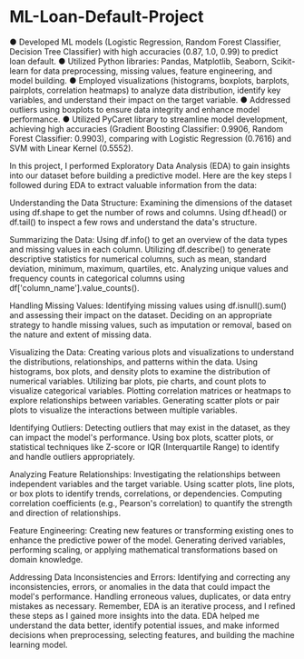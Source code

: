 # ML-Loan-Default-Project

●	Developed ML models (Logistic Regression, Random Forest Classifier, Decision Tree Classifier) with high accuracies (0.87, 1.0, 0.99) to predict loan default. 
●	Utilized Python libraries: Pandas, Matplotlib, Seaborn, Scikit-learn for data preprocessing, missing values, feature engineering, and model building. 
●	Employed visualizations (histograms, boxplots, barplots, pairplots, correlation heatmaps) to analyze data distribution, identify key variables, and understand their impact on the target variable.
●	Addressed outliers using boxplots to ensure data integrity and enhance model performance. 
●	Utilized PyCaret library to streamline model development, achieving high accuracies (Gradient Boosting Classifier: 0.9906, Random Forest Classifier: 0.9903), comparing with Logistic Regression (0.7616) and SVM with Linear Kernel (0.5552).

In this project, I performed Exploratory Data Analysis (EDA) to gain insights into our dataset before building a predictive model.
Here are the key steps I followed during EDA to extract valuable information from the data:

Understanding the Data Structure:
Examining the dimensions of the dataset using df.shape to get the number of rows and columns.
Using df.head() or df.tail() to inspect a few rows and understand the data's structure.

Summarizing the Data:
Using df.info() to get an overview of the data types and missing values in each column.
Utilizing df.describe() to generate descriptive statistics for numerical columns, such as mean, standard deviation, minimum, maximum, quartiles, etc.
Analyzing unique values and frequency counts in categorical columns using df['column_name'].value_counts().

Handling Missing Values:
Identifying missing values using df.isnull().sum() and assessing their impact on the dataset.
Deciding on an appropriate strategy to handle missing values, such as imputation or removal, based on the nature and extent of missing data.

Visualizing the Data:
Creating various plots and visualizations to understand the distributions, relationships, and patterns within the data.
Using histograms, box plots, and density plots to examine the distribution of numerical variables.
Utilizing bar plots, pie charts, and count plots to visualize categorical variables.
Plotting correlation matrices or heatmaps to explore relationships between variables.
Generating scatter plots or pair plots to visualize the interactions between multiple variables.

Identifying Outliers:
Detecting outliers that may exist in the dataset, as they can impact the model's performance.
Using box plots, scatter plots, or statistical techniques like Z-score or IQR (Interquartile Range) to identify and handle outliers appropriately.

Analyzing Feature Relationships:
Investigating the relationships between independent variables and the target variable.
Using scatter plots, line plots, or box plots to identify trends, correlations, or dependencies.
Computing correlation coefficients (e.g., Pearson's correlation) to quantify the strength and direction of relationships.

Feature Engineering:
Creating new features or transforming existing ones to enhance the predictive power of the model.
Generating derived variables, performing scaling, or applying mathematical transformations based on domain knowledge.

Addressing Data Inconsistencies and Errors:
Identifying and correcting any inconsistencies, errors, or anomalies in the data that could impact the model's performance.
Handling erroneous values, duplicates, or data entry mistakes as necessary.
Remember, EDA is an iterative process, and I refined these steps as I gained more insights into the data. EDA helped me understand the data better,
identify potential issues, and make informed decisions when preprocessing, selecting features, and building the machine learning model.
